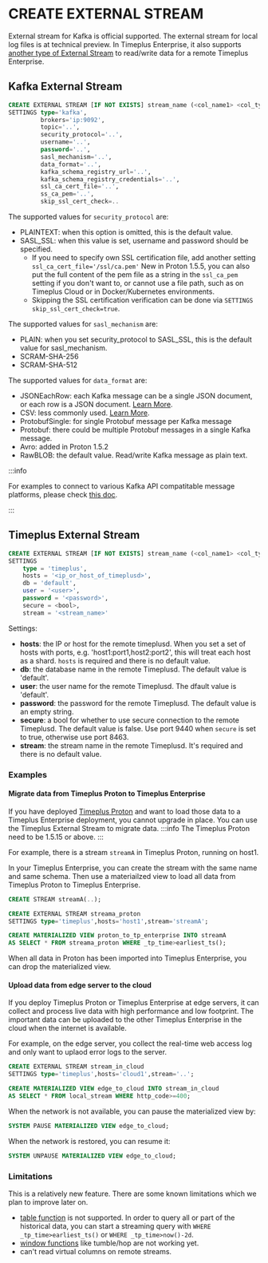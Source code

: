 # CREATE EXTERNAL STREAM

External stream for Kafka is official supported. The external stream for local log files is at technical preview. In Timeplus Enterprise, it also supports [another type of External Stream](timeplus-external-stream) to read/write data for a remote Timeplus Enterprise.

## Kafka External Stream
```sql
CREATE EXTERNAL STREAM [IF NOT EXISTS] stream_name (<col_name1> <col_type>)
SETTINGS type='kafka',
         brokers='ip:9092',
         topic='..',
         security_protocol='..',
         username='..',
         password='..',
         sasl_mechanism='..',
         data_format='..',
         kafka_schema_registry_url='..',
         kafka_schema_registry_credentials='..',
         ssl_ca_cert_file='..',
         ss_ca_pem='..',
         skip_ssl_cert_check=..
```

The supported values for `security_protocol` are:

- PLAINTEXT: when this option is omitted, this is the default value.
- SASL_SSL: when this value is set, username and password should be specified.
  - If you need to specify own SSL certification file, add another setting `ssl_ca_cert_file='/ssl/ca.pem'` New in Proton 1.5.5, you can also put the full content of the pem file as a string in the `ssl_ca_pem` setting if you don't want to, or cannot use a file path, such as on Timeplus Cloud or in Docker/Kubernetes environments.
  - Skipping the SSL certification verification can be done via `SETTINGS skip_ssl_cert_check=true`.

The supported values for `sasl_mechanism` are:

- PLAIN: when you set security_protocol to SASL_SSL, this is the default value for sasl_mechanism.
- SCRAM-SHA-256
- SCRAM-SHA-512

The supported values for `data_format` are:

- JSONEachRow: each Kafka message can be a single JSON document, or each row is a JSON document. [Learn More](#jsoneachrow).
- CSV: less commonly used. [Learn More](#csv).
- ProtobufSingle: for single Protobuf message per Kafka message
- Protobuf: there could be multiple Protobuf messages in a single Kafka message.
- Avro: added in Proton 1.5.2
- RawBLOB: the default value. Read/write Kafka message as plain text.

:::info

For examples to connect to various Kafka API compatitable message platforms, please check [this doc](tutorial-sql-connect-kafka).

:::

## Timeplus External Stream
```sql
CREATE EXTERNAL STREAM [IF NOT EXISTS] stream_name (<col_name1> <col_type>)
SETTINGS
    type = 'timeplus',
    hosts = '<ip_or_host_of_timeplusd>',
    db = 'default',
    user = '<user>',
    password = '<password>',
    secure = <bool>,
    stream = '<stream_name>'
```
Settings:
* **hosts**: the IP or host for the remote timeplusd. When you set a set of hosts with ports, e.g. 'host1:port1,host2:port2', this will treat each host as a shard. `hosts` is required and there is no default value.
* **db**: the database name in the remote Timeplusd. The default value is 'default'.
* **user**: the user name for the remote Timeplusd. The dfault value is 'default'.
* **password**: the password for the remote Timeplusd. The default value is an empty string.
* **secure**: a bool for whether to use secure connection to the remote Timeplusd. The default value is false. Use port 9440 when `secure` is set to true, otherwise use port 8463.
* **stream**: the stream name in the remote Timeplusd. It's required and there is no default value.

### Examples

#### Migrate data from Timeplus Proton to Timeplus Enterprise
If you have deployed [Timeplus Proton](https://github.com/timeplus-io/proton) and want to load those data to a Timeplus Enterprise deployment, you cannot upgrade in place. You can use the Timeplus External Stream to migrate data.
:::info
The Timeplus Proton need to be 1.5.15 or above.
:::

For example, there is a stream `streamA` in Timeplus Proton, running on host1.

In your Timeplus Enterprise, you can create the stream with the same name and same schema. Then use a materiailzed view to load all data from Timeplus Proton to Timeplus Enterprise.

```sql
CREATE STREAM streamA(..);

CREATE EXTERNAL STREAM streama_proton
SETTINGS type='timeplus',hosts='host1',stream='streamA';

CREATE MATERIALIZED VIEW proton_to_tp_enterprise INTO streamA
AS SELECT * FROM streama_proton WHERE _tp_time>earliest_ts();
```
When all data in Proton has been imported into Timeplus Enterprise, you can drop the materialized view.

#### Upload data from edge server to the cloud
If you deploy Timeplus Proton or Timeplus Enterprise at edge servers, it can collect and process live data with high performance and low footprint. The important data can be uploaded to the other Timeplus Enterprise in the cloud when the internet is available.

For example, on the edge server, you collect the real-time web access log and only want to uplaod error logs to the server.

```sql
CREATE EXTERNAL STREAM stream_in_cloud
SETTINGS type='timeplus',hosts='cloud1',stream='..';

CREATE MATERIALIZED VIEW edge_to_cloud INTO stream_in_cloud
AS SELECT * FROM local_stream WHERE http_code>=400;
```
When the network is not available, you can pause the materialized view by:
```sql
SYSTEM PAUSE MATERIALIZED VIEW edge_to_cloud;
```
When the network is restored, you can resume it:
```sql
SYSTEM UNPAUSE MATERIALIZED VIEW edge_to_cloud;
```

### Limitations
This is a relatively new feature. There are some known limitations which we plan to improve later on.

* [table function](functions_for_streaming#table) is not supported. In order to query all or part of the historical data, you can start a streaming query with `WHERE _tp_time>earliest_ts()` or `WHERE _tp_time>now()-2d`.
* [window functions](functions_for_streaming) like tumble/hop are not working yet.
* can't read virtual columns on remote streams.

